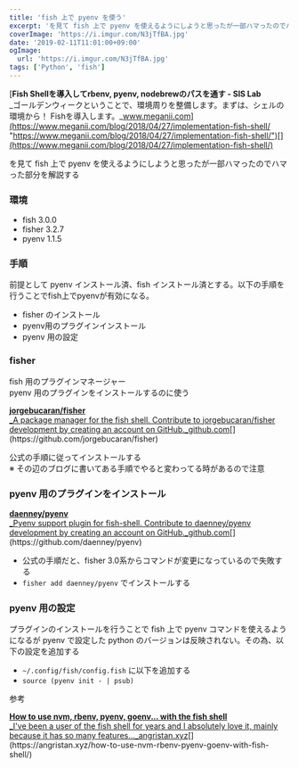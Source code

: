 ```yaml
---
title: 'fish 上で pyenv を使う'
excerpt: 'を見て fish 上で pyenv を使えるようにしようと思ったが一部ハマったのでハマった部分を解説する'
coverImage: 'https://i.imgur.com/N3jTfBA.jpg'
date: '2019-02-11T11:01:00+09:00'
ogImage:
  url: 'https://i.imgur.com/N3jTfBA.jpg'
tags: ['Python', 'fish']
---
```


[**Fish Shellを導入してrbenv, pyenv, nodebrewのパスを通す - SIS Lab**  
_ゴールデンウィークということで、環境周りを整備します。まずは、シェルの環境から！ Fishを導入します。_www.meganii.com](https://www.meganii.com/blog/2018/04/27/implementation-fish-shell/ "https://www.meganii.com/blog/2018/04/27/implementation-fish-shell/")[](https://www.meganii.com/blog/2018/04/27/implementation-fish-shell/)

を見て fish 上で pyenv を使えるようにしようと思ったが一部ハマったのでハマった部分を解説する

### 環境

*   fish 3.0.0
*   fisher 3.2.7
*   pyenv 1.1.5

### 手順

前提として pyenv インストール済、fish インストール済とする。以下の手順を行うことでfish上でpyenvが有効になる。

*   fisher のインストール
*   pyenv用のプラグインインストール
*   pyenv 用の設定

### fisher

fish 用のプラグインマネージャー  
pyenv 用のプラグインをインストールするのに使う

[**jorgebucaran/fisher**  
_A package manager for the fish shell. Contribute to jorgebucaran/fisher development by creating an account on GitHub._github.com](https://github.com/jorgebucaran/fisher "https://github.com/jorgebucaran/fisher")[](https://github.com/jorgebucaran/fisher)

公式の手順に従ってインストールする  
※ その辺のブログに書いてある手順でやると変わってる時があるので注意

### pyenv 用のプラグインをインストール

[**daenney/pyenv**  
_Pyenv support plugin for fish-shell. Contribute to daenney/pyenv development by creating an account on GitHub._github.com](https://github.com/daenney/pyenv "https://github.com/daenney/pyenv")[](https://github.com/daenney/pyenv)

*   公式の手順だと、fisher 3.0系からコマンドが変更になっているので失敗する
*   `fisher add daenney/pyenv` でインストールする

### pyenv 用の設定

プラグインのインストールを行うことで fish 上で pyenv コマンドを使えるようになるが pyenv で設定した python のバージョンは反映されない。その為、以下の設定を追加する

*   `~/.config/fish/config.fish` に以下を追加する
*   `source (pyenv init - | psub)`

参考

[**How to use nvm, rbenv, pyenv, goenv... with the fish shell**  
_I've been a user of the fish shell for years and I absolutely love it, mainly because it has so many features…_angristan.xyz](https://angristan.xyz/how-to-use-nvm-rbenv-pyenv-goenv-with-fish-shell/ "https://angristan.xyz/how-to-use-nvm-rbenv-pyenv-goenv-with-fish-shell/")[](https://angristan.xyz/how-to-use-nvm-rbenv-pyenv-goenv-with-fish-shell/)